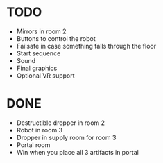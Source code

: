 # TODO
- Mirrors in room 2
- Buttons to control the robot
- Failsafe in case something falls through the floor
- Start sequence
- Sound
- Final graphics
- Optional VR support

# DONE
- Destructible dropper in room 2
- Robot in room 3
- Dropper in supply room for room 3
- Portal room
- Win when you place all 3 artifacts in portal